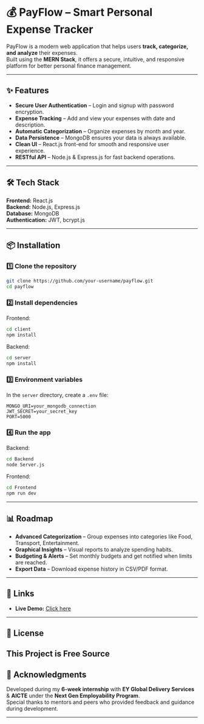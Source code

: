 # 💰 PayFlow – Smart Personal Expense Tracker

PayFlow is a modern web application that helps users **track, categorize, and analyze** their expenses.  
Built using the **MERN Stack**, it offers a secure, intuitive, and responsive platform for better personal finance management.

---

## ✨ Features
- **Secure User Authentication** – Login and signup with password encryption.
- **Expense Tracking** – Add and view your expenses with date and description.
- **Automatic Categorization** – Organize expenses by month and year.
- **Data Persistence** – MongoDB ensures your data is always available.
- **Clean UI** – React.js front-end for smooth and responsive user experience.
- **RESTful API** – Node.js & Express.js for fast backend operations.

---

## 🛠 Tech Stack
**Frontend:** React.js  
**Backend:** Node.js, Express.js  
**Database:** MongoDB  
**Authentication:** JWT, bcrypt.js  

---

## 📦 Installation

### 1️⃣ Clone the repository
```bash
git clone https://github.com/your-username/payflow.git
cd payflow
```

### 2️⃣ Install dependencies
Frontend:
```bash
cd client
npm install
```
Backend:
```bash
cd server
npm install
```

### 3️⃣ Environment variables
In the `server` directory, create a `.env` file:
```
MONGO_URI=your_mongodb_connection
JWT_SECRET=your_secret_key
PORT=5000
```

### 4️⃣ Run the app
Backend:
```bash
cd Backend
node Server.js
```
Frontend:
```bash
cd Frontend
npm run dev
```

---

## 📊 Roadmap
- **Advanced Categorization** – Group expenses into categories like Food, Transport, Entertainment.
- **Graphical Insights** – Visual reports to analyze spending habits.
- **Budgeting & Alerts** – Set monthly budgets and get notified when limits are reached.
- **Export Data** – Download expense history in CSV/PDF format.

---

## 🔗 Links
- **Live Demo:** [Click here]([https://lnkd.in/dP7i9M-t](https://expensemanger-bp1g.onrender.com/))   

---

## 📜 License
This Project is Free Source
---

## 🙌 Acknowledgments
Developed during my **6-week internship** with **EY Global Delivery Services** & **AICTE** under the **Next Gen Employability Program**.  
Special thanks to mentors and peers who provided feedback and guidance during development.

---
